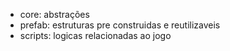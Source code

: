 
- core: abstrações
- prefab: estruturas pre construidas e reutilizaveis
- scripts: logicas relacionadas ao jogo
